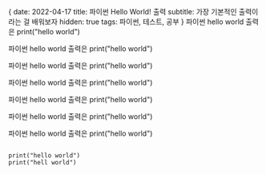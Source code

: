 {
date: 2022-04-17
title: 파이썬 Hello World! 출력
subtitle: 가장 기본적인 출력이라는 걸 배워보자
hidden: true
tags: 파이썬, 테스트, 공부
}
파이썬 hello world 출력은
print("hello world")

파이썬 hello world 출력은
print("hello world")

파이썬 hello world 출력은
print("hello world")

파이썬 hello world 출력은
print("hello world")

파이썬 hello world 출력은
print("hello world")

파이썬 hello world 출력은
print("hello world")

파이썬 hello world 출력은
print("hello world")


<code>
print("hello world")
print("hell world")
</code>

<script src="https://gist.github.com/umjiwan/ceb9247e2959abb9ba5c004736a654b3.js"></script>